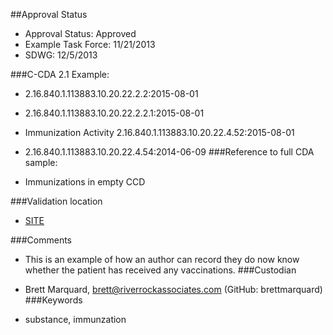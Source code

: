 ##Approval Status 

* Approval Status: Approved
* Example Task Force: 11/21/2013
* SDWG: 12/5/2013


###C-CDA 2.1 Example: 

* 2.16.840.1.113883.10.20.22.2.2:2015-08-01

* 2.16.840.1.113883.10.20.22.2.2.1:2015-08-01

* Immunization Activity 2.16.840.1.113883.10.20.22.4.52:2015-08-01

* 2.16.840.1.113883.10.20.22.4.54:2014-06-09
###Reference to full CDA sample:
* Immunizations in empty CCD


###Validation location

* [SITE](https://sitenv.org/c-cda-validator)


###Comments

* This is an example of how an author can record they do now know whether the patient has received any vaccinations.
###Custodian

* Brett Marquard, brett@riverrockassociates.com (GitHub: brettmarquard)
###Keywords

* substance, immunzation 
